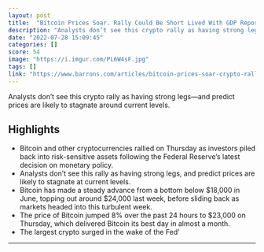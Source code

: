 ```yaml
---
layout: post
title:  "Bitcoin Prices Soar. Rally Could Be Short Lived With GDP Report Dropping Later Today."
description: "Analysts don’t see this crypto rally as having strong legs—and predict prices are likely to stagnate around current levels."
date: "2022-07-28 15:09:45"
categories: []
score: 54
image: "https://i.imgur.com/PL6W4sF.jpg"
tags: []
link: "https://www.barrons.com/articles/bitcoin-prices-soar-crypto-rally-51659007155"
---
```


Analysts don’t see this crypto rally as having strong legs—and predict prices are likely to stagnate around current levels.

## Highlights

- Bitcoin and other cryptocurrencies rallied on Thursday as investors piled back into risk-sensitive assets following the Federal Reserve’s latest decision on monetary policy.
- Analysts don’t see this rally as having strong legs, and predict prices are likely to stagnate at current levels.
- Bitcoin has made a steady advance from a bottom below $18,000 in June, topping out around $24,000 last week, before sliding back as markets headed into this turbulent week.
- The price of Bitcoin jumped 8% over the past 24 hours to $23,000 on Thursday, which delivered Bitcoin its best day in almost a month.
- The largest crypto surged in the wake of the Fed’

---
